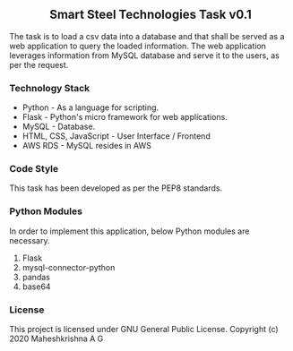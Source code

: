 <h2 align="center"> Smart Steel Technologies Task v0.1 </h2>

<p> The task is to load a csv data into a database and that shall be served as a web application to query the loaded information. The web application leverages information from MySQL database and serve it to the users, as per the request. </p>

<h3> Technology Stack </h3>
<ul>
  <li> Python - As a language for scripting. </li>
  <li> Flask - Python's micro framework for web applications. </li>
  <li> MySQL - Database. </li>
  <li> HTML, CSS, JavaScript - User Interface / Frontend </li>
  <li> AWS RDS - MySQL resides in AWS </li>
</ul>

<h3> Code Style </h3>
This task has been developed as per the PEP8 standards.

<h3> Python Modules </h3>
<p> In order to implement this application, below Python modules are necessary.
<ol>
  <li> Flask </li>
  <li> mysql-connector-python </li>
  <li> pandas </li>
  <li> base64 </li>
</ol>

<h3> License </h3>
This project is licensed under GNU General Public License. Copyright (c) 2020 Maheshkrishna A G

